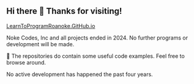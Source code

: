## Hi there 👋 Thanks for visiting!

[LearnToProgramRoanoke.GitHub.io](https://LearnToProgramRoanoke.github.io)

Noke Codes, Inc and all projects ended in 2024.  No further programs or development will be made. 

🍿 The repositories do contain some useful code examples. Feel free to browse around. 

No active development has happened the past four years.


<!--

**Here are some ideas to get you started:**

🙋‍♀️ A short introduction - what is your organization all about?
🌈 Contribution guidelines - how can the community get involved?
👩‍💻 Useful resources - where can the community find your docs? Is there anything else the community should know?
🍿 Fun facts - what does your team eat for breakfast?
🧙 Remember, you can do mighty things with the power of [Markdown](https://docs.github.com/github/writing-on-github/getting-started-with-writing-and-formatting-on-github/basic-writing-and-formatting-syntax)
-->
